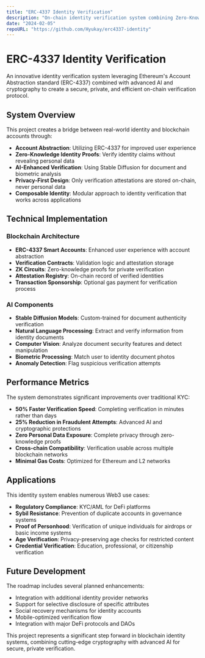 ```yaml
---
title: "ERC-4337 Identity Verification"
description: "On-chain identity verification system combining Zero-Knowledge Proofs and Stable Diffusion"
date: "2024-02-05"
repoURL: "https://github.com/Hyukay/erc4337-identity"
---
```

# ERC-4337 Identity Verification

An innovative identity verification system leveraging Ethereum's Account Abstraction standard (ERC-4337) combined with advanced AI and cryptography to create a secure, private, and efficient on-chain verification protocol.

## System Overview

This project creates a bridge between real-world identity and blockchain accounts through:

- **Account Abstraction**: Utilizing ERC-4337 for improved user experience
- **Zero-Knowledge Identity Proofs**: Verify identity claims without revealing personal data
- **AI-Enhanced Verification**: Using Stable Diffusion for document and biometric analysis
- **Privacy-First Design**: Only verification attestations are stored on-chain, never personal data
- **Composable Identity**: Modular approach to identity verification that works across applications

## Technical Implementation

### Blockchain Architecture

- **ERC-4337 Smart Accounts**: Enhanced user experience with account abstraction
- **Verification Contracts**: Validation logic and attestation storage
- **ZK Circuits**: Zero-knowledge proofs for private verification
- **Attestation Registry**: On-chain record of verified identities
- **Transaction Sponsorship**: Optional gas payment for verification process

### AI Components

- **Stable Diffusion Models**: Custom-trained for document authenticity verification
- **Natural Language Processing**: Extract and verify information from identity documents
- **Computer Vision**: Analyze document security features and detect manipulation
- **Biometric Processing**: Match user to identity document photos
- **Anomaly Detection**: Flag suspicious verification attempts

## Performance Metrics

The system demonstrates significant improvements over traditional KYC:

- **50% Faster Verification Speed**: Completing verification in minutes rather than days
- **25% Reduction in Fraudulent Attempts**: Advanced AI and cryptographic protections
- **Zero Personal Data Exposure**: Complete privacy through zero-knowledge proofs
- **Cross-chain Compatibility**: Verification usable across multiple blockchain networks
- **Minimal Gas Costs**: Optimized for Ethereum and L2 networks

## Applications

This identity system enables numerous Web3 use cases:

- **Regulatory Compliance**: KYC/AML for DeFi platforms
- **Sybil Resistance**: Prevention of duplicate accounts in governance systems
- **Proof of Personhood**: Verification of unique individuals for airdrops or basic income systems
- **Age Verification**: Privacy-preserving age checks for restricted content
- **Credential Verification**: Education, professional, or citizenship verification

## Future Development

The roadmap includes several planned enhancements:

- Integration with additional identity provider networks
- Support for selective disclosure of specific attributes
- Social recovery mechanisms for identity accounts
- Mobile-optimized verification flow
- Integration with major DeFi protocols and DAOs

This project represents a significant step forward in blockchain identity systems, combining cutting-edge cryptography with advanced AI for secure, private verification.
